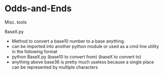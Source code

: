 Odds-and-Ends
=============

Misc. tools

BaseX.py
- Method to convert a base10 number to a base anything.
- can be imported into another python module or used as a cmd line utility in the following format
- python BaseX.py (base10 to convert from) (baseX to convert to)
- anything above base36 is pretty much useless because a single place can be represented by multiple characters
